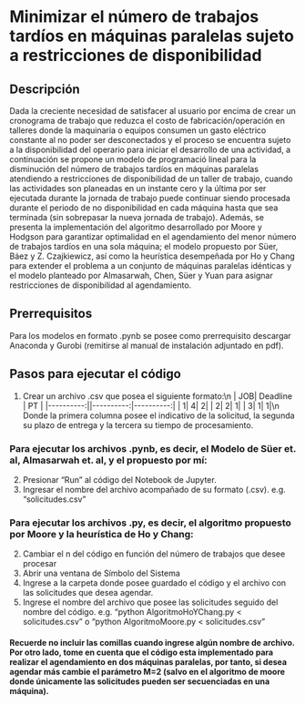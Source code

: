 # Minimizar el número de trabajos tardíos en máquinas paralelas sujeto a restricciones de disponibilidad
## Descripción
 Dada la creciente necesidad de satisfacer al usuario por encima de crear un cronograma de trabajo que reduzca el costo de fabricación/operación en talleres donde la maquinaria o equipos consumen un gasto eléctrico constante al no poder ser desconectados y el proceso se encuentra sujeto a la disponibilidad del operario para iniciar el desarrollo de una actividad, a continuación se propone un modelo de programació lineal para la disminución del número de trabajos tardíos en máquinas paralelas atendiendo a restricciones de disponibilidad de un taller de trabajo, cuando las actividades son planeadas en un instante cero y la última por ser ejecutada durante la jornada de trabajo puede continuar siendo procesada durante el periodo de no disponibilidad en cada máquina hasta que sea terminada (sin sobrepasar la nueva jornada de trabajo). Además, se presenta la implementación del algoritmo desarrollado por Moore y Hodgson para garantizar optimalidad en el agendamiento del menor número de trabajos tardíos en una sola máquina; el modelo propuesto por Süer, Báez y Z. Czajkiewicz, así como la heurística desempeñada por Ho y Chang para extender el problema a un conjunto de máquinas paralelas idénticas y el modelo planteado por Almasarwah, Chen, Süer y Yuan para asignar restricciones de disponibilidad al agendamiento. 
## Prerrequisitos
 Para los modelos en formato .pynb se posee como prerrequisito descargar Anaconda y Gurobi (remitirse al manual de instalación adjuntado en pdf).
## Pasos para ejecutar el código
1.	Crear un archivo .csv que posea el siguiente formato:\n 
|        JOB|  Deadline  |     PT	   |
|----------:||----------:|----------:|
|          1|	          4|          2|
|          2|	          2|          1|
|          3|	          1|          1|\n
 Donde la primera columna posee el indicativo de la solicitud, la segunda su plazo de entrega y la tercera su tiempo de procesamiento.
### Para ejecutar los archivos .pynb, es decir, el Modelo de Süer et. al, Almasarwah et. al, y el propuesto por mí:
2.	Presionar “Run” al código del Notebook de Jupyter.
3.	Ingresar el nombre del archivo acompañado de su formato (.csv). e.g. “solicitudes.csv”
### Para ejecutar los archivos .py, es decir, el algoritmo propuesto por Moore y la heurística de Ho y Chang:
2. Cambiar el n del código en función del número de trabajos que desee procesar 
3. Abrir una ventana de Símbolo del Sistema
4. Ingrese a la carpeta donde posee guardado el código y el archivo con las solicitudes que desea agendar.
5. Ingrese el nombre del archivo que posee las solicitudes seguido del nombre del código. e.g. “python AlgoritmoHoYChang.py < solicitudes.csv” o “python AlgoritmoMoore.py < solicitudes.csv”
#### Recuerde no incluir las comillas cuando ingrese algún nombre de archivo. Por otro lado, tome en cuenta que el código esta implementado para realizar el agendamiento en dos máquinas paralelas, por tanto, si desea agendar más cambie el parámetro M=2 (salvo en el algoritmo de moore donde únicamente las solicitudes pueden ser secuenciadas en una máquina).
